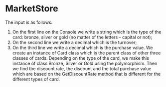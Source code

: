 # MarketStore

The input is as follows: 
  1. On the first line on the Console we write a string which is the type of the card: bronze, silver or gold (no matter of the letters - capital or not);
  2. On the second line we write a decimal which is the turnover;
  3. On the third line we write a decimal which is the purchase value.
We create an instance of Card class which is the parent class of other three classes of cards. Depending on the type of the card, we make this instance of class Bronze, Silver or Gold using the polymorphism. Then we find the discount rate, the discount and the total purchase value which are based on the GetDiscountRate method that is different for the different types of card. 
  
